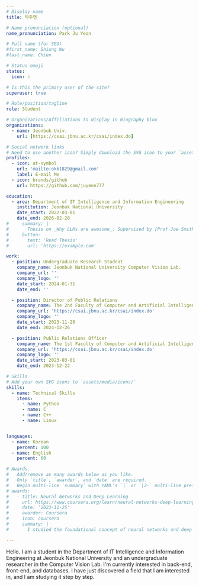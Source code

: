 ```yaml
---
# Display name
title: 박주연

# Name pronunciation (optional)
name_pronunciation: Park Ju Yeon

# Full name (for SEO)
#first_name: Shiung Wu
#last_name: Chien

# Status emoji
status:
  icon: ✌️

# Is this the primary user of the site?
superuser: true

# Role/position/tagline
role: Student

# Organizations/Affiliations to display in Biography blox
organizations:
  - name: Jeonbuk Univ.
    url: [https://csai.jbnu.ac.kr/csai/index.do]

# Social network links
# Need to use another icon? Simply download the SVG icon to your `assets/media/icons/` folder.
profiles:
  - icon: at-symbol
    url: 'mailto:okk1829@gmail.com'
    label: E-mail Me
  - icon: brands/github
    url: https://github.com/juyeon777

education:
  - area: Department of IT Intelligence and Information Engineering
    institution: Jeonbuk National University
    date_start: 2022-03-01
    date_end: 2026-02-28
#     summary: |
#       Thesis on _Why LLMs are awesome_. Supervised by [Prof Joe Smith](https://example.com). Presented papers at 5 IEEE conferences with the contributions being published in 2 Springer journals.
#     button:
#       text: 'Read Thesis'
#       url: 'https://example.com'

work:
  - position: Undergraduate Research Student
    company_name: Jeonbuk National University Computer Vision Lab.
    company_url: ''
    company_logo: ''
    date_start: 2024-01-31
    date_end: ''

  - position: Director of Public Relations
    company_name: The 2nd Faculty of Computer and Artificial Intelligence Student Council
    company_url: 'https://csai.jbnu.ac.kr/csai/index.do'
    company_logo: ''
    date_start: 2023-11-20
    date_end: 2024-12-26

  - position: Public Relations Officer
    company_name: The 1st Faculty of Computer and Artificial Intelligence Student Council
    company_url: 'https://csai.jbnu.ac.kr/csai/index.do'
    company_logo: ''
    date_start: 2023-03-01
    date_end: 2023-12-22

# Skills
# Add your own SVG icons to `assets/media/icons/`
skills:
  - name: Technical Skills
    items:
      - name: Python
      - name: C
      - name: C++
      - name: Linux


languages:
  - name: Korean
    percent: 100
  - name: English
    percent: 60

# Awards.
#   Add/remove as many awards below as you like.
#   Only `title`, `awarder`, and `date` are required.
#   Begin multi-line `summary` with YAML's `|` or `|2-` multi-line prefix and indent 2 spaces below.
# awards:
#   - title: Neural Networks and Deep Learning
#     url: https://www.coursera.org/learn/neural-networks-deep-learning
#     date: '2023-11-25'
#     awarder: Coursera
#     icon: coursera
#     summary: |
#       I studied the foundational concept of neural networks and deep learning. By the end, I was familiar with the significant technological trends driving the rise of deep learning; build, train, and apply fully connected deep neural networks; implement efficient (vectorized) neural networks; identify key parameters in a neural network’s architecture; and apply deep learning to your own applications.

---
```


Hello. I am a student in the Department of IT Intelligence and Information Engineering at Jeonbuk National University and an undergraduate researcher in the Computer Vision Lab.
I'm currently interested in back-end, front-end, and databases. I have just discovered a field that I am interested in, and I am studying it step by step.
